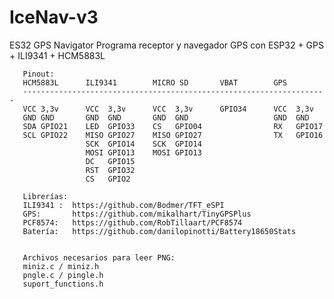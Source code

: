 # IceNav-v3
ES32 GPS Navigator 
Programa receptor y navegador GPS con ESP32 + GPS + ILI9341 + HCM5883L


       Pinout:
       HCM5883L      ILI9341        MICRO SD       VBAT        GPS
       --------------------------------------------------------------------
       VCC 3,3v      VCC  3,3v      VCC  3,3v      GPIO34      VCC  3,3v
       GND GND       GND  GND       GND  GND                   GND  GND
       SDA GPIO21    LED  GPIO33    CS   GPIO04                RX   GPIO17
       SCL GPIO22    MISO GPIO27    MISO GPIO27                TX   GPIO16
                     SCK  GPIO14    SCK  GPIO14
                     MOSI GPIO13    MOSI GPIO13
                     DC   GPIO15
                     RST  GPIO32
                     CS   GPIO2

       Librerías:
       ILI9341 :  https://github.com/Bodmer/TFT_eSPI
       GPS:       https://github.com/mikalhart/TinyGPSPlus
       PCF8574:   https://github.com/RobTillaart/PCF8574
       Batería:   https://github.com/danilopinotti/Battery18650Stats


       Archivos necesarios para leer PNG:
       miniz.c / miniz.h
       pngle.c / pingle.h
       suport_functions.h